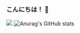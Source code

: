### こんにちは！ 👋

![](https://komarev.com/ghpvc/?username=HoangDat47&color=brightgreen&style=flat-square)
![Anurag's GitHub stats](https://github-readme-stats.vercel.app/api?username=HoangDat47&show_icons=true&bg_color=00000000)
<!--
**HoangDat47/HoangDat47** is a ✨ _special_ ✨ repository because its `README.md` (this file) appears on your GitHub profile.

Here are some ideas to get you started:

- 🔭 I’m currently working on ...
- 🌱 I’m currently learning ...
- 👯 I’m looking to collaborate on ...
- 🤔 I’m looking for help with ...
- 💬 Ask me about ...
- 📫 How to reach me: ...
- 😄 Pronouns: ...
- ⚡ Fun fact: ...
-->
